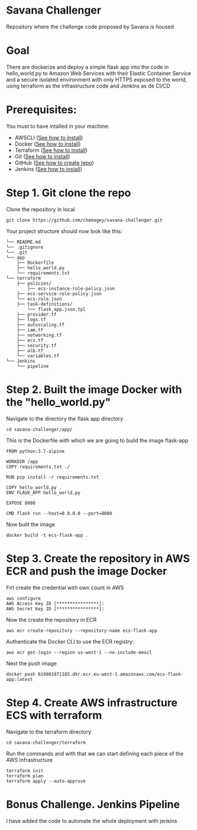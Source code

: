 # Savana Challenger
Repository where the challenge code proposed by Savana is housed

# Goal
There are dockerize and deploy a simple flask app into the code in hello_world.py to Amazon Web Services with their Elastic Container Service and a secure isolated environment with only HTTPS exposed to the world, using terraform as the infrastructure code and Jenkins as de CI/CD

# Prerequisites:
You must to have intalled in your machine:
 - AWSCLI ([See how to install](http://docs.aws.amazon.com/cli/latest/userguide/installing.html))
 - Docker ([See how to install](https://docs.docker.com/engine/installation/))
 - Terraform ([See how to install](https://www.terraform.io/intro/getting-started/install.html))
 - Git ([See how to install](https://git-scm.com/book/en/v2/Getting-Started-Installing-Git))
 - GitHub ([See how to create repo](https://docs.github.com/en/get-started/quickstart/create-a-repo))
 - Jenkins ([See how to install](https://www.jenkins.io/doc/book/installing/))


# Step 1. Git clone the repo
Clone the repository in local

```
git clone https://github.com/chemagey/savana-challenger.git

```
Your project structure should now look like this:
```
└── README.md
└── .gitignore
└── .git
└── app 
    ├── Dockerfile
    ├── hello_world.py
    └── requirements.txt
└── terraform 
    ├── policies/
    	├── ecs-instance-role-policy.json
	├── ecs-service-role-policy.json
	└── ecs-role.json
    ├── task-definitions/
        └── flask_app.json.tpl
    ├── provider.tf
    ├── logs.tf
    ├── autoscaling.tf
    ├── iam.tf
    ├── networking.tf
    ├── ecs.tf
    ├── security.tf
    ├── alb.tf
    └── variables.tf
└── Jenkins 
    └── pipeline
```

# Step 2. Built the image Docker with the "hello_world.py"
Navigate to the directory the flask app directory 

```
cd savana-challenger/app/

```

This is the Dockerfile with which we are going to build the image flask-app
```
FROM python:3.7-alpine

WORKDIR /app
COPY requirements.txt ./

RUN pip install -r requirements.txt

COPY hello_world.py .
ENV FLASK_APP hello_world.py

EXPOSE 8080

CMD flask run --host=0.0.0.0 --port=8080
```
Now built the image

```
docker build -t ecs-flask-app .

```

# Step 3. Create the repository in AWS ECR and push the image Docker
Firt create the credential with own count in AWS
```
aws configure
AWS Access Key ID [****************]:
AWS Secret Key ID [****************]:

```
Now the create the repository in ECR
```
aws ecr create-repository --repository-name ecs-flask-app

```
Authenticate the Docker CLI to use the ECR registry:
```
aws ecr get-login --region us-west-1 --no-include-email

```
Next the push image 
```
docker push 619801971185.dkr.ecr.eu-west-1.amazonaws.com/ecs-flask-app:latest

```
# Step 4. Create AWS infrastructure ECS with terraform
Navigate to the terraform directory

```
cd savana-challenger/terraform

```
Run the commands and with that we can start defining each piece of the AWS infrastructure
```
terraform init
terraform plan
terraform apply --auto-approve

```

# Bonus Challenge. Jenkins Pipeline
I have added the code to automate the whole deployment with jenkins

